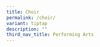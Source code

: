 ```yaml
---
title: Choir
permalink: /choir/
variant: tiptap
description: ""
third_nav_title: Performing Arts
---
```

